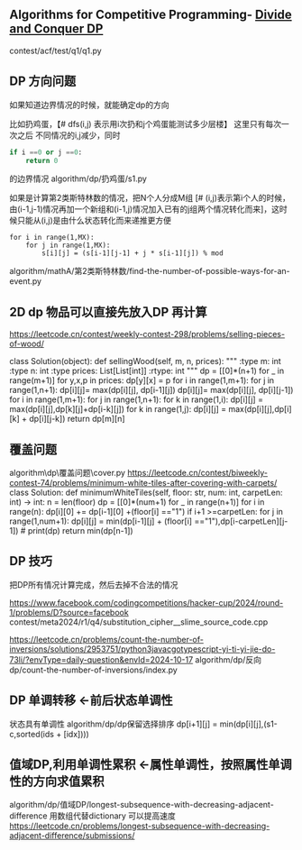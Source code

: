 ## Algorithms for Competitive Programming- [Divide and Conquer DP](https://cp-algorithms.com/dynamic_programming/divide-and-conquer-dp.html#generic-implementation)
contest/acf/test/q1/q1.py


## DP 方向问题
如果知道边界情况的时候，就能确定dp的方向

比如扔鸡蛋，【# dfs(i,j) 表示用i次扔和j个鸡蛋能测试多少层楼】 这里只有每次一次之后 不同情况的i,j减少，同时 
```python
if i ==0 or j ==0:
    return 0 
```
的边界情况
algorithm/dp/扔鸡蛋/s1.py

如果是计算第2类斯特林数的情况，把N个人分成M组 [# (i,j)表示第i个人的时候，由(i-1,j-1)情况再加一个新组和(i-1,j)情况加入已有的j组两个情况转化而来]，这时候只能从(i,j)是由什么状态转化而来递推更方便
```
for i in range(1,MX):
    for j in range(1,MX):
        s[i][j] = (s[i-1][j-1] + j * s[i-1][j]) % mod 
```
algorithm/mathA/第2类斯特林数/find-the-number-of-possible-ways-for-an-event.py

## 2D dp 物品可以直接先放入DP 再计算
https://leetcode.cn/contest/weekly-contest-298/problems/selling-pieces-of-wood/

class Solution(object):
    def sellingWood(self, m, n, prices):
        """
        :type m: int
        :type n: int
        :type prices: List[List[int]]
        :rtype: int
        """ 
        dp = [[0]*(n+1) for _ in range(m+1)]
        for y,x,p in prices:
            dp[y][x] = p
        for i in range(1,m+1):
            for j in range(1,n+1):
                dp[i][j]= max(dp[i][j], dp[i-1][j])
                dp[i][j]= max(dp[i][j], dp[i][j-1])
        for i in range(1,m+1):
            for j in range(1,n+1):
                for k in range(1,i):
                    dp[i][j] = max(dp[i][j],dp[k][j]+dp[i-k][j])
                for k in range(1,j):
                    dp[i][j] = max(dp[i][j],dp[i][k] + dp[i][j-k])
        return dp[m][n]

## 覆盖问题
algorithm\dp\覆盖问题\cover.py
https://leetcode.cn/contest/biweekly-contest-74/problems/minimum-white-tiles-after-covering-with-carpets/
class Solution:
    def minimumWhiteTiles(self, floor: str, num: int, carpetLen: int) -> int:
        n = len(floor)
        dp = [[0]*(num+1) for _ in range(n+1)]
        for i in range(n):
            dp[i][0] += dp[i-1][0] +(floor[i] =="1")
            if i+1 >=carpetLen:
                for j in range(1,num+1):
                    dp[i][j] = min(dp[i-1][j] + (floor[i] =="1"),dp[i-carpetLen][j-1])
       # print(dp)
        return min(dp[n-1])



## DP 技巧

把DP所有情况计算完成，然后去掉不合法的情况

https://www.facebook.com/codingcompetitions/hacker-cup/2024/round-1/problems/D?source=facebook
contest/meta2024/r1/q4/substitution_cipher__slime_source_code.cpp


https://leetcode.cn/problems/count-the-number-of-inversions/solutions/2953751/python3javacgotypescript-yi-ti-yi-jie-do-73li/?envType=daily-question&envId=2024-10-17
algorithm/dp/反向dp/count-the-number-of-inversions/index.py


## DP 单调转移 <-前后状态单调性
状态具有单调性
algorithm/dp/dp保留选择排序
dp[i+1][j] = min(dp[i][j],(s1-c,sorted(ids + [idx])))

## 值域DP,利用单调性累积  <-属性单调性，按照属性单调性的方向求值累积
algorithm/dp/值域DP/longest-subsequence-with-decreasing-adjacent-difference
用数组代替dictionary 可以提高速度  https://leetcode.cn/problems/longest-subsequence-with-decreasing-adjacent-difference/submissions/